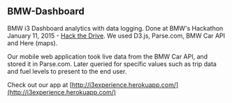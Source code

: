 ## BMW-Dashboard
BMW i3 Dashboard analytics with data logging. Done at BMW's Hackathon January 11, 2015 - [Hack the Drive](http://www.hackthedrive.com/). We used D3.js, Parse.com, BMW Car API and Here (maps). 

Our mobile web application took live data from the BMW Car API, and stored it in Parse.com. Later queried for specific values such as trip data and fuel levels to present to the end user.

Check out our app at [http://i3experience.herokuapp.com/](http://i3experience.herokuapp.com/)
